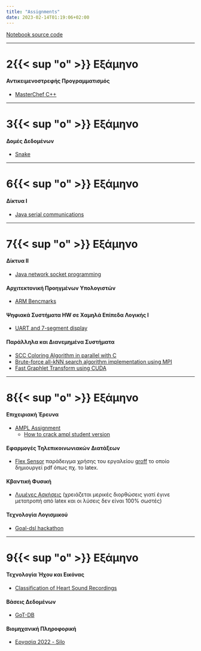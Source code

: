 ```yaml
---
title: "Assignments"
date: 2023-02-14T01:19:06+02:00
---
```


[Notebook source code](https://github.com/johnstef99/notebook)

---------

2{{< sup "ο" >}} Εξάμηνο
=============

#### Αντικειμενοστρεφής Προγραμματισμός
* [MasterChef C++](https://github.com/johnstef99/oop-auth)

---------

3{{< sup "ο" >}} Εξάμηνο
=============

#### Δομές Δεδομένων
* [Snake](https://github.com/johnstef99/data_structures_auth)

---------

6{{< sup "ο" >}} Εξάμηνο
=============

#### Δίκτυα Ι
* [Java serial communications ](https://github.com/johnstef99/ithakiJavaSerialCommunication)

---------

7{{< sup "ο" >}} Εξάμηνο
=============

#### Δίκτυα ΙΙ
* [Java network socket programming](https://github.com/johnstef99/networks_2)

#### Αρχιτεκτονική Προηγμένων Υπολογιστών
* [ARM Bencmarks](https://github.com/johnstef99/computer_architecture)

#### Ψηφιακά Συστήματα HW σε Χαμηλά Επίπεδα Λογικής Ι
* [UART and 7-segment display](https://github.com/johnstef99/hw1-auth)

#### Παράλληλα και Διανεμημένα Συστήματα
* [SCC Coloring Algorithm in parallel with C](https://github.com/johnstef99/scc_madness)
* [Brute-force all-kNN search algorithm implementation using MPI](https://github.com/johnstef99/mpi-nextdoor)
* [Fast Graphlet Transform using CUDA](https://github.com/johnstef99/fglt_aorl)

---------

8{{< sup "ο" >}} Εξάμηνο
=============

#### Επιχειριακή Έρευνα
* [AMPL Assignment](operational_research)
  * [How to crack ampl student version](/posts/crack-ampl)

#### Εφαρμογές Τηλεπικοινωνιακών Διατάξεων
* [Flex Sensor](https://github.com/johnstef99/groff-examples/tree/master/flex_sensor_pdf)
  παράδειγμα χρήσης του εργαλείου [groff](https://www.gnu.org/software/groff/)
  το οποίο δημιουργεί pdf όπως πχ. το latex.

#### Κβαντική Φυσική
* [Λυμένες Ασκήσεις](quantum_physics)
(χρειάζεται μερικές διορθώσεις γιατί έγινε μετατροπή από latex και οι λύσεις δεν
είναι 100% σωστές)

#### Τεχνολογία Λογισμικού
* [Goal-dsl hackathon](https://github.com/johnstef99/goal-dsl-hackathon)

---------

9{{< sup "ο" >}} Εξάμηνο
=============

#### Τεχνολογία Ήχου και Εικόνας
* [Classification of Heart Sound Recordings](https://github.com/johnstef99/tech_of_sound_and_image)

#### Βάσεις Δεδομένων
* [GoT-DB](https://github.com/johnstef99/GoT-db-auth)

#### Βιομηχανική Πληροφορική
* [Εργασία 2022 - Silo](https://drive.google.com/drive/folders/1oSPkj8ns8Ju46sB1Oqd6e721F65jyWk4?usp=sharing)
